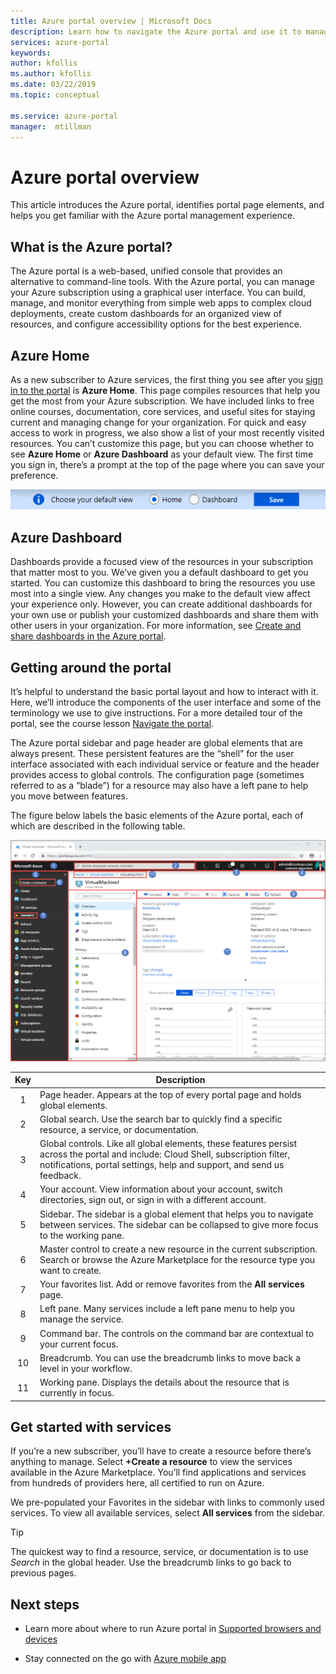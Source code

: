 ```yaml
---
title: Azure portal overview | Microsoft Docs 
description: Learn how to navigate the Azure portal and use it to manage services
services: azure-portal
keywords: 
author: kfollis
ms.author: kfollis
ms.date: 03/22/2019
ms.topic: conceptual

ms.service: azure-portal
manager:  mtillman
---
```

# Azure portal overview

This article introduces the Azure portal, identifies portal page elements, and helps you get familiar with the Azure portal management experience.

## What is the Azure portal?

The Azure portal is a web-based, unified console that provides an alternative to command-line tools. With the Azure portal, you can manage your Azure subscription using a graphical user interface. You can build, manage, and monitor everything from simple web apps to complex cloud deployments, create custom dashboards for an organized view of resources, and configure accessibility options for the best experience.

## Azure Home

As a new subscriber to Azure services, the first thing you see after you [sign in to the portal](https://portal.azure.com) is **Azure Home**. This page compiles resources that help you get the most from your Azure subscription. We have included links to free online courses, documentation, core services, and useful sites for staying current and managing change for your organization. For quick and easy access to work in progress, we also show a list of your most recently visited resources. You can’t customize this page, but you can choose whether to see **Azure Home** or **Azure Dashboard** as your default view. The first time you sign in, there’s a prompt at the top of the page where you can save your preference.

![Screenshot showing default view selector](./media/azure-portal-overview/azure-portal-default-view.png)

## Azure Dashboard

Dashboards provide a focused view of the resources in your subscription that matter most to you. We’ve given you a default dashboard to get you started. You can customize this dashboard to bring the resources you use most into a single view. Any changes you make to the default view affect your experience only. However, you can create additional dashboards for your own use or publish your customized dashboards and share them with other users in your organization. For more information, see [Create and share dashboards in the Azure portal](../azure-portal/azure-portal-dashboards.md).

## Getting around the portal

It’s helpful to understand the basic portal layout and how to interact with it. Here, we’ll introduce the components of the user interface and some of the terminology we use to give instructions. For a more detailed tour of the portal, see the course lesson [Navigate the portal](https://docs.microsoft.com/learn/modules/tour-azure-portal/3-navigate-the-portal).

The Azure portal sidebar and page header are global elements that are always present. These persistent features are the “shell” for the user interface associated with each individual service or feature and the header provides access to global controls. The configuration page (sometimes referred to as a “blade”) for a resource may also have a left pane to help you move between features.

The figure below labels the basic elements of the Azure portal, each of which are described in the following table.

![Screenshot showing full-screen portal view and key to UI elements](./media/azure-portal-overview/azure-portal-fullscreen-map.png)

|Key|Description
|:---:|---|
|1|Page header. Appears at the top of every portal page and holds global elements.|
|2| Global search. Use the search bar to quickly find a specific resource, a service, or documentation.|
|3|Global controls. Like all global elements, these features persist across the portal and include: Cloud Shell, subscription filter, notifications, portal settings, help and support, and send us feedback.|
|4|Your account. View information about your account, switch directories, sign out, or sign in with a different account.|
|5|Sidebar. The sidebar is a global element that helps you to navigate between services. The sidebar can be collapsed to give more focus to the working pane.|
|6|Master control to create a new resource in the current subscription. Search or browse the Azure Marketplace for the resource type you want to create.|
|7|Your favorites list. Add or remove favorites from the **All services** page.|
|8|Left pane. Many services include a left pane menu to help you manage the service.|
|9|Command bar. The controls on the command bar are contextual to your current focus.|
|10|Breadcrumb. You can use the breadcrumb links to move back a level in your workflow.|
|11|Working pane.  Displays the details about the resource that is currently in focus.|

## Get started with services

If you’re a new subscriber, you’ll have to create a resource before there’s anything to manage. Select **+Create a resource** to view the services available in the Azure Marketplace. You’ll find applications and services from hundreds of providers here, all certified to run on Azure.

We pre-populated your Favorites in the sidebar with links to commonly used services.  To view all available services, select **All services** from the sidebar.

> [!TIP]
> The quickest way to find a resource, service, or documentation is to use *Search* in the global header. Use the breadcrumb links to go back to previous pages.
>
>

## Next steps

* Learn more about where to run Azure portal in [Supported browsers and devices](../azure-portal/azure-portal-supported-browsers-devices.md)

* Stay connected on the go with [Azure mobile app](https://azure.microsoft.com/features/azure-portal/mobile-app/)
